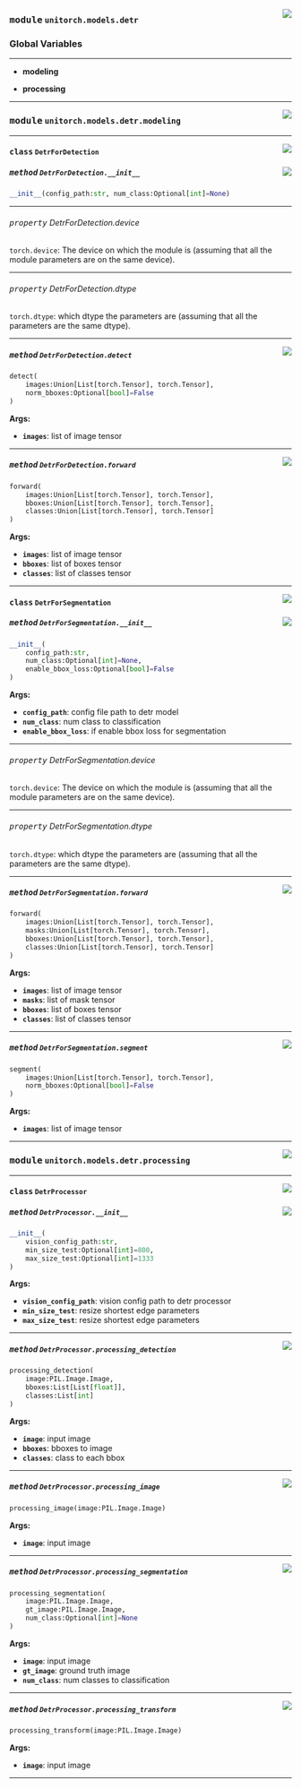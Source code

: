 <!-- markdownlint-disable -->

<a href="https://github.com/fuliucansheng/unitorch/blob/master/unitorch/models/detr/__init__.py#L0"><img align="right" style="float:right;" src="https://img.shields.io/badge/-source-cccccc?style=flat-square"></a>

### <kbd>module</kbd> `unitorch.models.detr`




### **Global Variables**
---------------
- **modeling**

- **processing**





---


<!-- markdownlint-disable -->

<a href="https://github.com/fuliucansheng/unitorch/blob/master/unitorch/models/detr/modeling.py#L0"><img align="right" style="float:right;" src="https://img.shields.io/badge/-source-cccccc?style=flat-square"></a>

### <kbd>module</kbd> `unitorch.models.detr.modeling`






---

<a href="https://github.com/fuliucansheng/unitorch/blob/master/unitorch/models/detr/modeling.py#L25"><img align="right" style="float:right;" src="https://img.shields.io/badge/-source-cccccc?style=flat-square"></a>

#### <kbd>class</kbd> `DetrForDetection`




<a href="https://github.com/fuliucansheng/unitorch/blob/master/unitorch/models/detr/modeling.py#L26"><img align="right" style="float:right;" src="https://img.shields.io/badge/-source-cccccc?style=flat-square"></a>

##### <kbd>method</kbd> `DetrForDetection.__init__`

```python
__init__(config_path:str, num_class:Optional[int]=None)
```






---

###### <kbd>property</kbd> DetrForDetection.device

`torch.device`: The device on which the module is (assuming that all the module parameters are on the same device). 

---

###### <kbd>property</kbd> DetrForDetection.dtype

`torch.dtype`: which dtype the parameters are (assuming that all the parameters are the same dtype). 



---

<a href="https://github.com/fuliucansheng/unitorch/blob/master/docs/unitorch/models/detr/modeling/detect#L140"><img align="right" style="float:right;" src="https://img.shields.io/badge/-source-cccccc?style=flat-square"></a>

##### <kbd>method</kbd> `DetrForDetection.detect`

```python
detect(
    images:Union[List[torch.Tensor], torch.Tensor],
    norm_bboxes:Optional[bool]=False
)
```



**Args:**
 
 - <b>`images`</b>:  list of image tensor 

---

<a href="https://github.com/fuliucansheng/unitorch/blob/master/unitorch/models/detr/modeling.py#L99"><img align="right" style="float:right;" src="https://img.shields.io/badge/-source-cccccc?style=flat-square"></a>

##### <kbd>method</kbd> `DetrForDetection.forward`

```python
forward(
    images:Union[List[torch.Tensor], torch.Tensor],
    bboxes:Union[List[torch.Tensor], torch.Tensor],
    classes:Union[List[torch.Tensor], torch.Tensor]
)
```



**Args:**
 
 - <b>`images`</b>:  list of image tensor 
 - <b>`bboxes`</b>:  list of boxes tensor 
 - <b>`classes`</b>:  list of classes tensor 


---

<a href="https://github.com/fuliucansheng/unitorch/blob/master/unitorch/models/detr/modeling.py#L196"><img align="right" style="float:right;" src="https://img.shields.io/badge/-source-cccccc?style=flat-square"></a>

#### <kbd>class</kbd> `DetrForSegmentation`




<a href="https://github.com/fuliucansheng/unitorch/blob/master/unitorch/models/detr/modeling.py#L197"><img align="right" style="float:right;" src="https://img.shields.io/badge/-source-cccccc?style=flat-square"></a>

##### <kbd>method</kbd> `DetrForSegmentation.__init__`

```python
__init__(
    config_path:str,
    num_class:Optional[int]=None,
    enable_bbox_loss:Optional[bool]=False
)
```



**Args:**
 
 - <b>`config_path`</b>:  config file path to detr model 
 - <b>`num_class`</b>:  num class to classification 
 - <b>`enable_bbox_loss`</b>:  if enable bbox loss for segmentation 


---

###### <kbd>property</kbd> DetrForSegmentation.device

`torch.device`: The device on which the module is (assuming that all the module parameters are on the same device). 

---

###### <kbd>property</kbd> DetrForSegmentation.dtype

`torch.dtype`: which dtype the parameters are (assuming that all the parameters are the same dtype). 



---

<a href="https://github.com/fuliucansheng/unitorch/blob/master/unitorch/models/detr/modeling.py#L299"><img align="right" style="float:right;" src="https://img.shields.io/badge/-source-cccccc?style=flat-square"></a>

##### <kbd>method</kbd> `DetrForSegmentation.forward`

```python
forward(
    images:Union[List[torch.Tensor], torch.Tensor],
    masks:Union[List[torch.Tensor], torch.Tensor],
    bboxes:Union[List[torch.Tensor], torch.Tensor],
    classes:Union[List[torch.Tensor], torch.Tensor]
)
```



**Args:**
 
 - <b>`images`</b>:  list of image tensor 
 - <b>`masks`</b>:  list of mask tensor 
 - <b>`bboxes`</b>:  list of boxes tensor 
 - <b>`classes`</b>:  list of classes tensor 

---

<a href="https://github.com/fuliucansheng/unitorch/blob/master/docs/unitorch/models/detr/modeling/segment#L404"><img align="right" style="float:right;" src="https://img.shields.io/badge/-source-cccccc?style=flat-square"></a>

##### <kbd>method</kbd> `DetrForSegmentation.segment`

```python
segment(
    images:Union[List[torch.Tensor], torch.Tensor],
    norm_bboxes:Optional[bool]=False
)
```



**Args:**
 
 - <b>`images`</b>:  list of image tensor 




---


<!-- markdownlint-disable -->

<a href="https://github.com/fuliucansheng/unitorch/blob/master/unitorch/models/detr/processing.py#L0"><img align="right" style="float:right;" src="https://img.shields.io/badge/-source-cccccc?style=flat-square"></a>

### <kbd>module</kbd> `unitorch.models.detr.processing`






---

<a href="https://github.com/fuliucansheng/unitorch/blob/master/unitorch/models/detr/processing.py#L17"><img align="right" style="float:right;" src="https://img.shields.io/badge/-source-cccccc?style=flat-square"></a>

#### <kbd>class</kbd> `DetrProcessor`




<a href="https://github.com/fuliucansheng/unitorch/blob/master/unitorch/models/detr/processing.py#L18"><img align="right" style="float:right;" src="https://img.shields.io/badge/-source-cccccc?style=flat-square"></a>

##### <kbd>method</kbd> `DetrProcessor.__init__`

```python
__init__(
    vision_config_path:str,
    min_size_test:Optional[int]=800,
    max_size_test:Optional[int]=1333
)
```



**Args:**
 
 - <b>`vision_config_path`</b>:  vision config path to detr processor 
 - <b>`min_size_test`</b>:  resize shortest edge parameters 
 - <b>`max_size_test`</b>:  resize shortest edge parameters 




---

<a href="https://github.com/fuliucansheng/unitorch/blob/master/unitorch/models/detr/processing.py#L73"><img align="right" style="float:right;" src="https://img.shields.io/badge/-source-cccccc?style=flat-square"></a>

##### <kbd>method</kbd> `DetrProcessor.processing_detection`

```python
processing_detection(
    image:PIL.Image.Image,
    bboxes:List[List[float]],
    classes:List[int]
)
```



**Args:**
 
 - <b>`image`</b>:  input image 
 - <b>`bboxes`</b>:  bboxes to image 
 - <b>`classes`</b>:  class to each bbox 

---

<a href="https://github.com/fuliucansheng/unitorch/blob/master/unitorch/models/detr/processing.py#L60"><img align="right" style="float:right;" src="https://img.shields.io/badge/-source-cccccc?style=flat-square"></a>

##### <kbd>method</kbd> `DetrProcessor.processing_image`

```python
processing_image(image:PIL.Image.Image)
```



**Args:**
 
 - <b>`image`</b>:  input image 

---

<a href="https://github.com/fuliucansheng/unitorch/blob/master/unitorch/models/detr/processing.py#L101"><img align="right" style="float:right;" src="https://img.shields.io/badge/-source-cccccc?style=flat-square"></a>

##### <kbd>method</kbd> `DetrProcessor.processing_segmentation`

```python
processing_segmentation(
    image:PIL.Image.Image,
    gt_image:PIL.Image.Image,
    num_class:Optional[int]=None
)
```



**Args:**
 
 - <b>`image`</b>:  input image 
 - <b>`gt_image`</b>:  ground truth image 
 - <b>`num_class`</b>:  num classes to classification 

---

<a href="https://github.com/fuliucansheng/unitorch/blob/master/unitorch/models/detr/processing.py#L36"><img align="right" style="float:right;" src="https://img.shields.io/badge/-source-cccccc?style=flat-square"></a>

##### <kbd>method</kbd> `DetrProcessor.processing_transform`

```python
processing_transform(image:PIL.Image.Image)
```



**Args:**
 
 - <b>`image`</b>:  input image 




---

